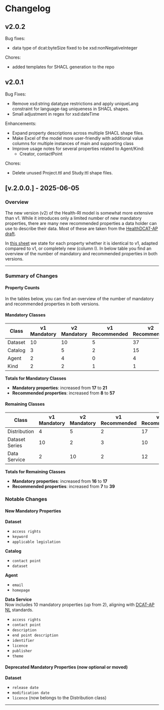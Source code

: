 # Changelog
## v2.0.2

Bug fixes:
- data type of dcat:byteSize fixed to be xsd:nonNegativeInteger

Chores:
- added templates for SHACL generation to the repo


## v2.0.1

Bug Fixes:
- Remove xsd:string datatype restrictions and apply uniqueLang constraint for language-tag uniqueness in SHACL shapes.
- Small adjustment in regex for xsd:dateTime

Enhancements:
- Expand property descriptions across multiple SHACL shape files.
- Make Excel of the model more user-friendly with additional value columns for multiple instances of main and supporting class
- Improve usage notes for several properties related to Agent/Kind:
  - Creator, contactPoint

Chores:
- Delete unused Project.ttl and Study.ttl shape files.

## [v.2.0.0.] - 2025-06-05  

### Overview

The new version (v2) of the Health-RI model is somewhat more extensive than v1. While it introduces only a limited number of new mandatory properties, there are many new recommended properties a data holder can use to describe their data. Most of these are taken from the [HealthDCAT-AP draft](https://healthdcat-ap.github.io/).

In [this sheet](Documents/Metadata_CoreGenericHealth_v2.xlsx) we state for each property whether it is identical to v1, adapted compared to v1, or completely new (column I). In below table you find an overview of the number of mandatory and recommended properties in both versions.

---

### Summary of Changes

#### Property Counts

In the tables below, you can find an overview of the number of mandatory and recommended properties in both versions.


#### Mandatory Classes

| Class   | v1 Mandatory | v2 Mandatory | v1 Recommended | v2 Recommended |
|---------|--------------|--------------|----------------|----------------|
| Dataset | 10           | 10           | 5              | 37             |
| Catalog | 3            | 5            | 2              | 15             |
| Agent   | 2            | 4            | 0              | 4              |
| Kind    | 2            | 2            | 1              | 1              |

**Totals for Mandatory Classes**  
- **Mandatory properties**: increased from **17** to **21**  
- **Recommended properties**: increased from **8** to **57**

#### Remaining Classes

| Class           | v1 Mandatory | v2 Mandatory | v1 Recommended | v2 Recommended |
|----------------|--------------|--------------|----------------|----------------|
| Distribution   | 4            | 5            | 2              | 17             |
| Dataset Series | 10           | 2            | 3              | 10             |
| Data Service   | 2            | 10           | 2              | 12             |

**Totals for Remaining Classes**  
- **Mandatory properties**: increased from **16** to **17**  
- **Recommended properties**: increased from **7** to **39**

### Notable Changes

#### New Mandatory Properties

**Dataset**  
- `access rights`
- `keyword`  
- `applicable legislation`

**Catalog**  
- `contact point`
- `dataset`

**Agent**  
- `email`
- `homepage`

**Data Service**  
  Now includes 10 mandatory properties (up from 2), aligning with [DCAT-AP NL](https://docs.geostandaarden.nl/dcat/dcat-ap-nl30/) standards.
-  `access rights`
-  `contact point`
-  `description`
-  `end point description`
-  `identifier`
-  `licence`
-  `publisher`
-  `theme`

#### Deprecated Mandatory Properties (now optional or moved)

**Dataset**  
- `release date`  
- `modification date`  
- `licence` (now belongs to the Distribution class)

---

